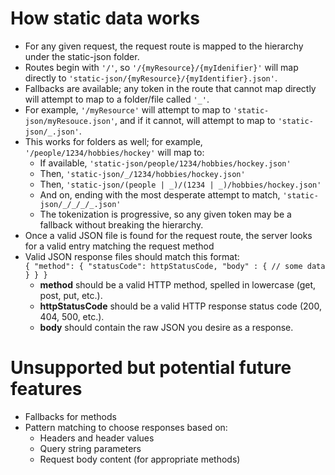 # How static data works
* For any given request, the request route is mapped to the hierarchy under the static-json folder.
* Routes begin with `'/'`, so `'/{myResource}/{myIdenifier}'` will map directly to `'static-json/{myResource}/{myIdentifier}.json'`.
* Fallbacks are available; any token in the route that cannot map directly will attempt to map to a folder/file called `'_'`.
* For example, `'/myResource'` will attempt to map to `'static-json/myResouce.json'`, and if it cannot, will attempt to map to `'static-json/_.json'`.
* This works for folders as well; for example, `'/people/1234/hobbies/hockey'` will map to:
  * If available, `'static-json/people/1234/hobbies/hockey.json'`
  * Then, `'static-json/_/1234/hobbies/hockey.json'`
  * Then, `'static-json/(people | _)/(1234 | _)/hobbies/hockey.json'`
  * And on, ending with the most desperate attempt to match, `'static-json/_/_/_/_.json'`
  * The tokenization is progressive, so any given token may be a fallback without breaking the hierarchy.
* Once a valid JSON file is found for the request route, the server looks for a valid entry matching the request method
* Valid JSON response files should match this format:  
`{
     "method": {
         "statusCode": httpStatusCode,
         "body" : {
             // some data
         }
     }
 }`
  * __method__ should be a valid HTTP method, spelled in lowercase (get, post, put, etc.).
  * __httpStatusCode__ should be a valid HTTP response status code (200, 404, 500, etc.).
  * __body__ should contain the raw JSON you desire as a response.

# Unsupported but potential future features
* Fallbacks for methods
* Pattern matching to choose responses based on:
  * Headers and header values
  * Query string parameters
  * Request body content (for appropriate methods)
